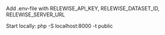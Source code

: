 Add .env-file with RELEWISE_API_KEY, RELEWISE_DATASET_ID, RELEWISE_SERVER_URL

Start locally: php -S localhost:8000 -t public